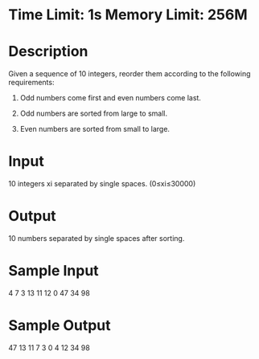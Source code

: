 # Time Limit: 1s   Memory Limit: 256M
 

# Description
Given a sequence of 10 integers, reorder them according to the following requirements:<br>

1. Odd numbers come first and even numbers come last.<br>

2. Odd numbers are sorted from large to small.<br>

3. Even numbers are sorted from small to large.<br>

 

# Input
10 integers xi separated by single spaces. (0≤xi≤30000)

# Output
10 numbers separated by single spaces after sorting.

 

# Sample Input
4 7 3 13 11 12 0 47 34 98
# Sample Output
47 13 11 7 3 0 4 12 34 98
